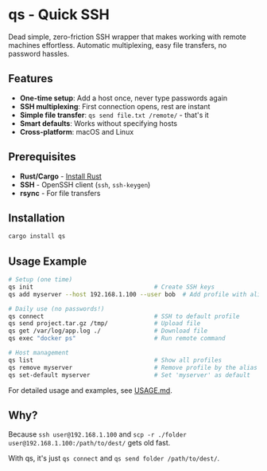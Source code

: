 # qs - Quick SSH

Dead simple, zero-friction SSH wrapper that makes working with remote machines effortless. Automatic multiplexing, easy file transfers, no password hassles.

## Features

- **One-time setup**: Add a host once, never type passwords again
- **SSH multiplexing**: First connection opens, rest are instant
- **Simple file transfer**: `qs send file.txt /remote/` - that's it
- **Smart defaults**: Works without specifying hosts
- **Cross-platform**: macOS and Linux

## Prerequisites

- **Rust/Cargo** - [Install Rust](https://rustup.rs/)
- **SSH** - OpenSSH client (`ssh`, `ssh-keygen`)
- **rsync** - For file transfers

## Installation

```bash
cargo install qs
```

## Usage Example

```bash
# Setup (one time)
qs init                                  # Create SSH keys
qs add myserver --host 192.168.1.100 --user bob  # Add profile with alias 'myserver'

# Daily use (no passwords!)
qs connect                               # SSH to default profile
qs send project.tar.gz /tmp/             # Upload file
qs get /var/log/app.log ./               # Download file
qs exec "docker ps"                      # Run remote command

# Host management
qs list                                  # Show all profiles
qs remove myserver                       # Remove profile by the alias 'myserver'
qs set-default myserver                  # Set 'myserver' as default
```

For detailed usage and examples, see [USAGE.md](USAGE.md).

## Why?

Because `ssh user@192.168.1.100` and `scp -r ./folder user@192.168.1.100:/path/to/dest/` gets old fast.

With qs, it's just `qs connect` and `qs send folder /path/to/dest/`.
